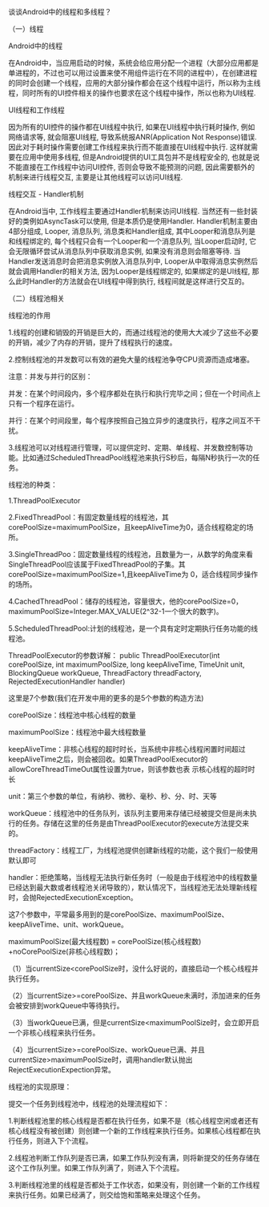 谈谈Android中的线程和多线程？

（一）线程

Android中的线程

在Android中，当应用启动的时候，系统会给应用分配一个进程（大部分应用都是单进程的，不过也可以用过设置来使不用组件运行在不同的进程中），在创建进程的同时会创建一个线程，应用的大部分操作都会在这个线程中运行，所以称为主线程，同时所有的UI控件相关的操作也要求在这个线程中操作，所以也称为UI线程.

UI线程和工作线程

因为所有的UI控件的操作都在UI线程中执行, 如果在UI线程中执行耗时操作, 例如网络请求等, 就会阻塞UI线程, 导致系统报ANR(Application Not Response)错误. 因此对于耗时操作需要创建工作线程来执行而不能直接在UI线程中执行. 这样就需要在应用中使用多线程, 但是Android提供的UI工具包并不是线程安全的, 也就是说不能直接在工作线程中访问UI控件, 否则会导致不能预测的问题, 因此需要额外的机制来进行线程交互, 主要是让其他线程可以访问UI线程.

线程交互 - Handler机制

在Android当中, 工作线程主要通过Handler机制来访问UI线程. 当然还有一些封装好的类例如AsyncTask可以使用, 但是本质仍是使用Handler.
Handler机制主要由4部分组成, Looper, 消息队列, 消息类和Handler组成, 其中Looper和消息队列是和线程绑定的, 每个线程只会有一个Looper和一个消息队列, 当Looper启动时, 它会无限循环尝试从消息队列中获取消息实例, 如果没有消息则会阻塞等待. 当Handler发送消息时会把消息实例放入消息队列中, Looper从中取得消息实例然后就会调用Handler的相关方法, 因为Looper是线程绑定的, 如果绑定的是UI线程, 那么此时Handler的方法就会在UI线程中得到执行, 线程间就是这样进行交互的。

（二）线程池相关

线程池的作用

1.线程的创建和销毁的开销是巨大的，而通过线程池的使用大大减少了这些不必要的开销，减少了内存的开销，提升了线程执行的速度。

2.控制线程池的并发数可以有效的避免大量的线程池争夺CPU资源而造成堵塞。

注意：并发与并行的区别：

并发：在某个时间段内，多个程序都处在执行和执行完毕之间；但在一个时间点上只有一个程序在运行。

并行：在某个时间段里，每个程序按照自己独立异步的速度执行，程序之间互不干扰。

3.线程池可以对线程进行管理，可以提供定时、定期、单线程、并发数控制等功能。比如通过ScheduledThreadPool线程池来执行S秒后，每隔N秒执行一次的任务。

线程池的种类：

1.ThreadPoolExecutor

2.FixedThreadPool：有固定数量线程的线程池，其corePoolSize=maximumPoolSize，且keepAliveTime为0，适合线程稳定的场所。

3.SingleThreadPoo：固定数量线程的线程池，且数量为一，从数学的角度来看SingleThreadPool应该属于FixedThreadPool的子集。其corePoolSize=maximumPoolSize=1,且keepAliveTime为                  0，适合线程同步操作的场所。

4.CachedThreadPool：储存的线程池，容量很大，他的corePoolSize=0，maximumPoolSize=Integer.MAX_VALUE(2^32-1一个很大的数字)。

5.ScheduledThreadPool:计划的线程池，是一个具有定时定期执行任务功能的线程池。

ThreadPoolExecutor的参数详解：
public ThreadPoolExecutor(int corePoolSize,
                           int maximumPoolSize,
                           long keepAliveTime,
                           TimeUnit unit,
                           BlockingQueue<Runnable>
                           workQueue,
                           ThreadFactory
                           threadFactory,
                           RejectedExecutionHandler
                           handler)
   
这里是7个参数(我们在开发中用的更多的是5个参数的构造方法)
   
corePoolSize：线程池中核心线程的数量
   
maximumPoolSize：线程池中最大线程数量
   
keepAliveTime：非核心线程的超时时长，当系统中非核心线程闲置时间超过keepAliveTime之后，则会被回收。如果ThreadPoolExecutor的allowCoreThreadTimeOut属性设置为true，则该参数也表              示核心线程的超时时长
   
unit：第三个参数的单位，有纳秒、微秒、毫秒、秒、分、时、天等
   
workQueue：线程池中的任务队列，该队列主要用来存储已经被提交但是尚未执行的任务。存储在这里的任务是由ThreadPoolExecutor的execute方法提交来的。
   
threadFactory：线程工厂，为线程池提供创建新线程的功能，这个我们一般使用默认即可
   
handler：拒绝策略，当线程无法执行新任务时（一般是由于线程池中的线程数量已经达到最大数或者线程池关闭导致的），默认情况下，当线程池无法处理新线程时，会抛RejectedExecutionException。

这7个参数中，平常最多用到的是corePoolSize、maximumPoolSize、keepAliveTime、unit、workQueue。
   
maximumPoolSize(最大线程数) = corePoolSize(核心线程数) +noCorePoolSize(非核心线程数)；
   
（1）当currentSize<corePoolSize时，没什么好说的，直接启动一个核心线程并执行任务。
                                                      
（2）当currentSize>=corePoolSize、并且workQueue未满时，添加进来的任务会被安排到workQueue中等待执行。
   
（3）当workQueue已满，但是currentSize<maximumPoolSize时，会立即开启一个非核心线程来执行任务。
                                                                  
（4）当currentSize>=corePoolSize、workQueue已满、并且currentSize>maximumPoolSize时，调用handler默认抛出RejectExecutionExpection异常。

线程池的实现原理：
   
提交一个任务到线程池中，线程池的处理流程如下：
   
1.判断线程池里的核心线程是否都在执行任务，如果不是（核心线程空闲或者还有核心线程没有被创建）则创建一个新的工作线程来执行任务。如果核心线程都在执行任务，则进入下个流程。
   
2.线程池判断工作队列是否已满，如果工作队列没有满，则将新提交的任务存储在这个工作队列里。如果工作队列满了，则进入下个流程。
   
3.判断线程池里的线程是否都处于工作状态，如果没有，则创建一个新的工作线程来执行任务。如果已经满了，则交给饱和策略来处理这个任务。
   
   
   
   
   
   
   
   
   
   
   
   
